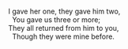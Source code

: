 <br />
I gave her one, they gave him two,<br />
&nbsp;&nbsp;You gave us three or more;<br />
They all returned from him to you,<br />
&nbsp;&nbsp;Though they were mine before.
<br />
<br />
<br />

